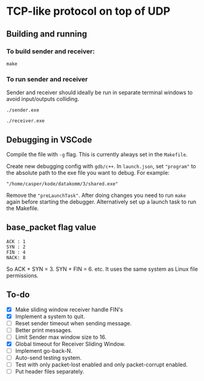 # TCP-like protocol on top of UDP

## Building and running
### To build sender and receiver:
```
make
```

### To run sender and receiver
Sender and receiver should ideally be run in separate terminal windows to avoid input/outputs colliding.
```
./sender.exe
```
```
./receiver.exe
```

## Debugging in VSCode
Compile the file with `-g` flag. This is currently always set in the `Makefile`.

Create new debugging config with `gdb/c++`. In `launch.json`, set `"program"` to the absolute path to the exe file you want to debug. For example: 
```
"/home/casper/kode/datakomm/3/shared.exe"
```
Remove the `"preLaunchTask"`. After doing changes you need to run `make` again before starting the debugger. Alternatively set up a launch task to run the Makefile.

## base_packet flag value
```
ACK : 1
SYN : 2
FIN : 4
NACK: 8
```
So ACK + SYN = 3. SYN + FIN = 6. etc. It uses the same system as Linux file permissions.

## To-do
- [X] Make sliding window receiver handle FIN's
- [X] Implement a system to quit.
- [ ] Reset sender timeout when sending message.
- [ ] Better print messages.
- [ ] Limit Sender max window size to 16.
- [X] Global timeout for Receiver Sliding Window.
- [ ] Implement go-back-N.
- [ ] Auto-send testing system.
- [ ] Test with only packet-lost enabled and only packet-corrupt enabled.
- [ ] Put header files separately.